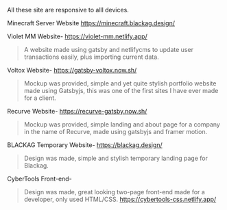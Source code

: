 All these site are responsive to alll devices.

Minecraft Server Website
https://minecraft.blackag.design/

Violet MM Website-
https://violet-mm.netlify.app/
>A website made using gatsby and netlifycms to update user transactions easily, plus importing current data.

Voltox Website-
https://gatsby-voltox.now.sh/
>Mockup was provided, simple and yet quite stylish portfolio website made using Gatsbyjs, this was one of the first sites I have ever made for a client.

Recurve Website-
https://recurve-gatsby.now.sh/
>Mockup was provided, simple landing and about page for a company in the name of Recurve, made using gatsbyjs and framer motion.

BLACKAG Temporary Website-
https://blackag.design/
>Design was made, simple and stylish temporary landing page for Blackag.

CyberTools Front-end-
>Design was made, great looking two-page front-end made for a developer, only used HTML/CSS.
https://cybertools-css.netlify.app/
